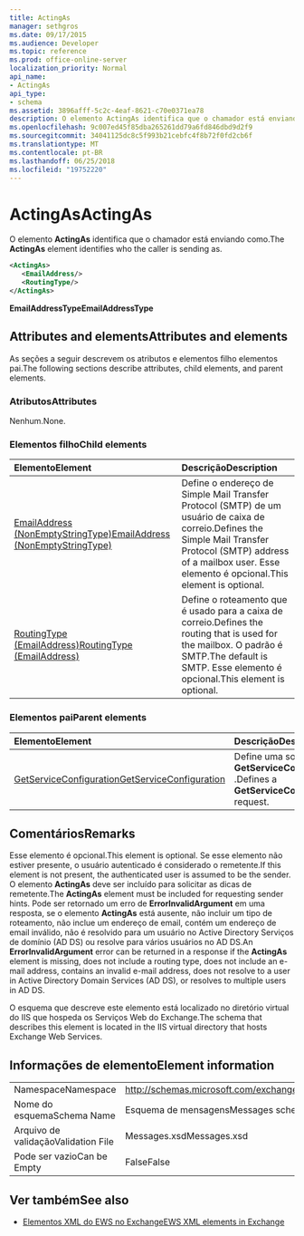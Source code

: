 ```yaml
---
title: ActingAs
manager: sethgros
ms.date: 09/17/2015
ms.audience: Developer
ms.topic: reference
ms.prod: office-online-server
localization_priority: Normal
api_name:
- ActingAs
api_type:
- schema
ms.assetid: 3896afff-5c2c-4eaf-8621-c70e0371ea78
description: O elemento ActingAs identifica que o chamador está enviando como.
ms.openlocfilehash: 9c007ed45f85dba265261dd79a6fd846dbd9d2f9
ms.sourcegitcommit: 34041125dc8c5f993b21cebfc4f8b72f0fd2cb6f
ms.translationtype: MT
ms.contentlocale: pt-BR
ms.lasthandoff: 06/25/2018
ms.locfileid: "19752220"
---
```

# <a name="actingas"></a><span data-ttu-id="b0a4b-103">ActingAs</span><span class="sxs-lookup"><span data-stu-id="b0a4b-103">ActingAs</span></span>

<span data-ttu-id="b0a4b-104">O elemento **ActingAs** identifica que o chamador está enviando como.</span><span class="sxs-lookup"><span data-stu-id="b0a4b-104">The **ActingAs** element identifies who the caller is sending as.</span></span> 
  
```xml
<ActingAs>
   <EmailAddress/>
   <RoutingType/>
</ActingAs>
```

 <span data-ttu-id="b0a4b-105">**EmailAddressType**</span><span class="sxs-lookup"><span data-stu-id="b0a4b-105">**EmailAddressType**</span></span>
## <a name="attributes-and-elements"></a><span data-ttu-id="b0a4b-106">Attributes and elements</span><span class="sxs-lookup"><span data-stu-id="b0a4b-106">Attributes and elements</span></span>

<span data-ttu-id="b0a4b-107">As seções a seguir descrevem os atributos e elementos filho elementos pai.</span><span class="sxs-lookup"><span data-stu-id="b0a4b-107">The following sections describe attributes, child elements, and parent elements.</span></span>
  
### <a name="attributes"></a><span data-ttu-id="b0a4b-108">Atributos</span><span class="sxs-lookup"><span data-stu-id="b0a4b-108">Attributes</span></span>

<span data-ttu-id="b0a4b-109">Nenhum.</span><span class="sxs-lookup"><span data-stu-id="b0a4b-109">None.</span></span>
  
### <a name="child-elements"></a><span data-ttu-id="b0a4b-110">Elementos filho</span><span class="sxs-lookup"><span data-stu-id="b0a4b-110">Child elements</span></span>

|<span data-ttu-id="b0a4b-111">**Elemento**</span><span class="sxs-lookup"><span data-stu-id="b0a4b-111">**Element**</span></span>|<span data-ttu-id="b0a4b-112">**Descrição**</span><span class="sxs-lookup"><span data-stu-id="b0a4b-112">**Description**</span></span>|
|:-----|:-----|
|[<span data-ttu-id="b0a4b-113">EmailAddress (NonEmptyStringType)</span><span class="sxs-lookup"><span data-stu-id="b0a4b-113">EmailAddress (NonEmptyStringType)</span></span>](emailaddress-nonemptystringtype.md) <br/> |<span data-ttu-id="b0a4b-114">Define o endereço de Simple Mail Transfer Protocol (SMTP) de um usuário de caixa de correio.</span><span class="sxs-lookup"><span data-stu-id="b0a4b-114">Defines the Simple Mail Transfer Protocol (SMTP) address of a mailbox user.</span></span> <span data-ttu-id="b0a4b-115">Esse elemento é opcional.</span><span class="sxs-lookup"><span data-stu-id="b0a4b-115">This element is optional.</span></span>  <br/> |
|[<span data-ttu-id="b0a4b-116">RoutingType (EmailAddress)</span><span class="sxs-lookup"><span data-stu-id="b0a4b-116">RoutingType (EmailAddress)</span></span>](routingtype-emailaddress.md) <br/> |<span data-ttu-id="b0a4b-117">Define o roteamento que é usado para a caixa de correio.</span><span class="sxs-lookup"><span data-stu-id="b0a4b-117">Defines the routing that is used for the mailbox.</span></span> <span data-ttu-id="b0a4b-118">O padrão é SMTP.</span><span class="sxs-lookup"><span data-stu-id="b0a4b-118">The default is SMTP.</span></span> <span data-ttu-id="b0a4b-119">Esse elemento é opcional.</span><span class="sxs-lookup"><span data-stu-id="b0a4b-119">This element is optional.</span></span>  <br/> |
   
### <a name="parent-elements"></a><span data-ttu-id="b0a4b-120">Elementos pai</span><span class="sxs-lookup"><span data-stu-id="b0a4b-120">Parent elements</span></span>

|<span data-ttu-id="b0a4b-121">**Elemento**</span><span class="sxs-lookup"><span data-stu-id="b0a4b-121">**Element**</span></span>|<span data-ttu-id="b0a4b-122">**Descrição**</span><span class="sxs-lookup"><span data-stu-id="b0a4b-122">**Description**</span></span>|
|:-----|:-----|
|[<span data-ttu-id="b0a4b-123">GetServiceConfiguration</span><span class="sxs-lookup"><span data-stu-id="b0a4b-123">GetServiceConfiguration</span></span>](getserviceconfiguration.md) <br/> |<span data-ttu-id="b0a4b-124">Define uma solicitação **GetServiceConfiguration** .</span><span class="sxs-lookup"><span data-stu-id="b0a4b-124">Defines a **GetServiceConfiguration** request.</span></span>  <br/> |
   
## <a name="remarks"></a><span data-ttu-id="b0a4b-125">Comentários</span><span class="sxs-lookup"><span data-stu-id="b0a4b-125">Remarks</span></span>

<span data-ttu-id="b0a4b-126">Esse elemento é opcional.</span><span class="sxs-lookup"><span data-stu-id="b0a4b-126">This element is optional.</span></span> <span data-ttu-id="b0a4b-127">Se esse elemento não estiver presente, o usuário autenticado é considerado o remetente.</span><span class="sxs-lookup"><span data-stu-id="b0a4b-127">If this element is not present, the authenticated user is assumed to be the sender.</span></span> <span data-ttu-id="b0a4b-128">O elemento **ActingAs** deve ser incluído para solicitar as dicas de remetente.</span><span class="sxs-lookup"><span data-stu-id="b0a4b-128">The **ActingAs** element must be included for requesting sender hints.</span></span> <span data-ttu-id="b0a4b-129">Pode ser retornado um erro de **ErrorInvalidArgument** em uma resposta, se o elemento **ActingAs** está ausente, não incluir um tipo de roteamento, não inclue um endereço de email, contém um endereço de email inválido, não é resolvido para um usuário no Active Directory Serviços de domínio (AD DS) ou resolve para vários usuários no AD DS.</span><span class="sxs-lookup"><span data-stu-id="b0a4b-129">An **ErrorInvalidArgument** error can be returned in a response if the **ActingAs** element is missing, does not include a routing type, does not include an e-mail address, contains an invalid e-mail address, does not resolve to a user in Active Directory Domain Services (AD DS), or resolves to multiple users in AD DS.</span></span> 
  
<span data-ttu-id="b0a4b-130">O esquema que descreve este elemento está localizado no diretório virtual do IIS que hospeda os Serviços Web do Exchange.</span><span class="sxs-lookup"><span data-stu-id="b0a4b-130">The schema that describes this element is located in the IIS virtual directory that hosts Exchange Web Services.</span></span>
  
## <a name="element-information"></a><span data-ttu-id="b0a4b-131">Informações de elemento</span><span class="sxs-lookup"><span data-stu-id="b0a4b-131">Element information</span></span>

|||
|:-----|:-----|
|<span data-ttu-id="b0a4b-132">Namespace</span><span class="sxs-lookup"><span data-stu-id="b0a4b-132">Namespace</span></span>  <br/> |http://schemas.microsoft.com/exchange/services/2006/messages  <br/> |
|<span data-ttu-id="b0a4b-133">Nome do esquema</span><span class="sxs-lookup"><span data-stu-id="b0a4b-133">Schema Name</span></span>  <br/> |<span data-ttu-id="b0a4b-134">Esquema de mensagens</span><span class="sxs-lookup"><span data-stu-id="b0a4b-134">Messages schema</span></span>  <br/> |
|<span data-ttu-id="b0a4b-135">Arquivo de validação</span><span class="sxs-lookup"><span data-stu-id="b0a4b-135">Validation File</span></span>  <br/> |<span data-ttu-id="b0a4b-136">Messages.xsd</span><span class="sxs-lookup"><span data-stu-id="b0a4b-136">Messages.xsd</span></span>  <br/> |
|<span data-ttu-id="b0a4b-137">Pode ser vazio</span><span class="sxs-lookup"><span data-stu-id="b0a4b-137">Can be Empty</span></span>  <br/> |<span data-ttu-id="b0a4b-138">False</span><span class="sxs-lookup"><span data-stu-id="b0a4b-138">False</span></span>  <br/> |
   
## <a name="see-also"></a><span data-ttu-id="b0a4b-139">Ver também</span><span class="sxs-lookup"><span data-stu-id="b0a4b-139">See also</span></span>

- [<span data-ttu-id="b0a4b-140">Elementos XML do EWS no Exchange</span><span class="sxs-lookup"><span data-stu-id="b0a4b-140">EWS XML elements in Exchange</span></span>](ews-xml-elements-in-exchange.md)

